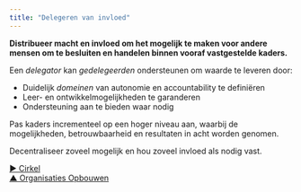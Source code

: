 ```yaml
---
title: "Delegeren van invloed"
---
```



**Distribueer macht en invloed om het mogelijk te maken voor andere mensen om te besluiten en handelen binnen vooraf vastgestelde kaders.**

Een <dfn data-info="Delegator: Een individu of groep die de verantwoording voor een domein overdragen aan (een) ander(en).">delegator</dfn> kan <dfn data-info="Gedelegeerde: Een individu of groep die de aansprakelijkheid aanvaardt voor een domein dat aan hen is overgedragen.">gedelegeerden</dfn> ondersteunen om waarde te leveren door:

- Duidelijk <dfn data-info="Domein: Een afgebakend gebied van invloed, activiteit en besluitvorming binnen een organisatie.">domeinen</dfn> van autonomie en accountability te definiëren
- Leer- en ontwikkelmogelijkheden te garanderen
- Ondersteuning aan te bieden waar nodig

Pas kaders incrementeel op een hoger niveau aan, waarbij de mogelijkheden, betrouwbaarheid en resultaten in acht worden genomen.

Decentraliseer zoveel mogelijk en hou zoveel invloed als nodig vast.

[&#9654; Cirkel](circle.html)<br/>[&#9650; Organisaties Opbouwen](building-organizations.html)


